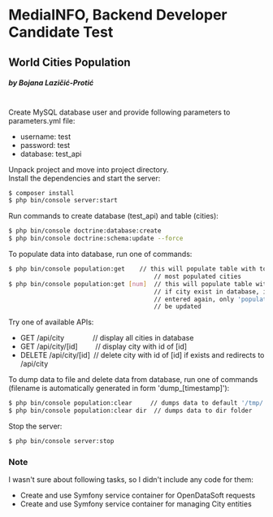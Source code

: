 # MediaINFO, Backend Developer Candidate Test

## World Cities Population

##### by Bojana Lazičić-Protić

\
Create MySQL database user and provide following parameters to parameters.yml file:

- username: test
- password: test
- database: test_api

Unpack project and move into project directory.
\
Install the dependencies and start the server:

```sh
$ composer install
$ php bin/console server:start
```

Run commands to create database (test_api) and table (cities):

```sh
$ php bin/console doctrine:database:create
$ php bin/console doctrine:schema:update --force
```

To populate data into database, run one of commands:

```sh
$ php bin/console population:get	// this will populate table with top 100 
                                        // most populated cities
$ php bin/console population:get [num]	// this will populate table with [num] cities
                                        // if city exist in database, it will not be 
                                        // entered again, only 'population' column will
                                        // be updated
```

Try one of available APIs:

- GET	/api/city&ensp;&ensp;&ensp;&ensp;&ensp;&ensp;&ensp;&ensp;// display all cities in database
- GET	/api/city/[id]&ensp;&ensp;&ensp;&ensp;&ensp;// display city with id of [id]
- DELETE	/api/city/[id]&ensp;// delete city with id of [id] if exists and redirects to /api/city

To dump data to file and delete data from database, run one of commands (filename is automatically generated in form 'dump_[timestamp]'):

```sh
$ php bin/console population:clear	   // dumps data to default '/tmp/' folder
$ php bin/console population:clear dir	// dumps data to dir folder
```

Stop the server:

```sh
$ php bin/console server:stop
```

### Note

I wasn't sure about following tasks, so I didn't include any code for them:

- Create and use Symfony service container for OpenDataSoft requests
- Create and use Symfony service container for managing City entities